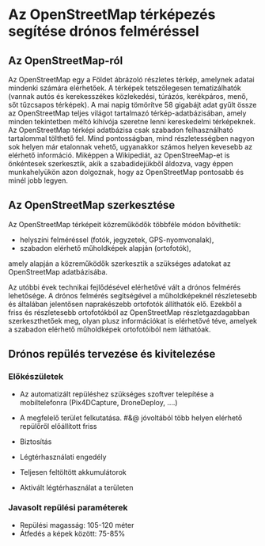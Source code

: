# Az OpenStreetMap térképezés segítése drónos felméréssel

## Az OpenStreetMap-ról

Az OpenStreetMap egy a Földet ábrázoló részletes térkép, amelynek adatai mindenki számára elérhetőek. A térképek tetszőlegesen tematizálhatók (vannak autós és kerekesszékes közlekedési, túrázós, kerékpáros, menő, sőt tűzcsapos térképek). A mai napig tömörítve 58 gigabájt adat gyűlt össze az OpenStreetMap teljes világot tartalmazó térkép-adatbázisában, amely minden tekintetben méltó kihívója szeretne lenni kereskedelmi térképeknek. Az OpenStreetMap térképi adatbázisa csak szabadon felhasználható tartalommal tölthető fel. Mind pontosságban, mind részletességben nagyon sok helyen már etalonnak vehető, ugyanakkor számos helyen kevesebb az elérhető információ. Miképpen a Wikipediát, az OpenStreeMap-et is önkéntesek szerkesztik, akik a szabadidejükből áldozva, vagy éppen munkahelyükön azon dolgoznak, hogy az OpenStreetMap pontosabb és minél jobb legyen.

## Az OpenStreetMap szerkesztése

Az OpenStreetMap térképeit közreműködők többféle módon bővíthetik:
* helyszíni felméréssel (fotók, jegyzetek, GPS-nyomvonalak), 
* szabadon elérhető műholdképek alapján (ortofotók),

amely alapján a közreműködők szerkesztik a szükséges adatokat az OpenStreetMap adatbázisába.

Az utóbbi évek technikai fejlődésével elérhetővé vált a drónos felmérés lehetősége. A drónos felmérés segítségével a műholdképeknél részletesebb és általában jelentősen naprakészebb ortofotók állíthatók elő. Ezekből a friss és részletesebb ortofotókból az OpenStreetMap részletgazdagabban szerkeszthetőek meg, olyan plusz információkat is elérhetővé téve, amelyek a szabadon elérhető műholdképek ortofotóiból nem láthatóak.

## Drónos repülés tervezése és kivitelezése

### Előkészületek

* Az automatizált repüléshez szükséges szoftver telepítése a mobiltelefonra (Pix4DCapture, DroneDeploy, ….)
* A megfelelő terület felkutatása. #&@ jóvoltából több helyen elérhető repülőről előállított friss
* Biztosítás
* Légtérhasználati engedély
* Teljesen feltöltött akkumulátorok

* Aktivált légtérhasználat a területen

### Javasolt repülési paraméterek

* Repülési magasság: 105-120 méter
* Átfedés a képek között: 75-85% 
